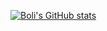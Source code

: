 [![Boli's GitHub stats](https://github-readme-stats.vercel.app/api?username=bolitao)](https://github.com/anuraghazra/github-readme-stats)
